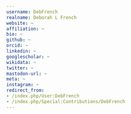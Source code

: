 ```yaml
---
username: DebFrench
realname: Deborah L French
website: ~
affiliation: ~
bio: ~
github: ~
orcid: ~
linkedin: ~
googlescholar: ~
wikidata: ~
twitter: ~
mastodon-url: ~
meta: ~
instagram: ~
redirect_from:
- /index.php/User:DebFrench
- /index.php/Special:Contributions/DebFrench
---
```

